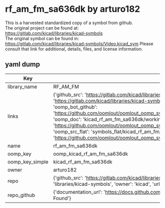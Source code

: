# rf_am_fm_sa636dk by arturo182  
This is a harvested standardized copy of a symbol from github.  
The original project can be found at:  
https://gitlab.com/kicad/libraries/kicad-symbols  
The original symbol can be found in:
https://gitlab.com/kicad/libraries/kicad-symbols/Video.kicad_sym
Please consult that link for additional, details, files, and license information.  
## yaml dump  
| Key | Value |  
| --- | --- |  
| library_name | RF_AM_FM |  
| links | {'github_src': 'https://gitlab.com/kicad/libraries/kicad-symbols/Video.kicad_sym', 'github_src_repo': 'https://gitlab.com/kicad/libraries/kicad-symbols', 'oomp_bot': 'kicad_rf_am_fm_sa636dk/working', 'oomp_bot_github': 'https://github.com/oomlout/oomlout_oomp_symbol_bot/tree/main/kicad_rf_am_fm_sa636dk/working', 'oomp_doc': 'kicad_rf_am_fm_sa636dk/working', 'oomp_doc_github': 'https://github.com/oomlout/oomlout_oomp_symbol_doc/tree/main/kicad_rf_am_fm_sa636dk/working', 'oomp_src_flat': 'symbols_flat/kicad_rf_am_fm_sa636dk/working', 'oomp_src_flat_github': 'https://github.com/oomlout/oomlout_oomp_symbol_src/tree/main/kicad_rf_am_fm_sa636dk/working'} |  
| name | rf_am_fm_sa636dk |  
| oomp_key | oomp_kicad_rf_am_fm_sa636dk |  
| oomp_key_simple | kicad_rf_am_fm_sa636dk |  
| owner | arturo182 |  
| repo | {'github_src': 'https://gitlab.com/kicad/libraries/kicad-symbols/Video.kicad_sym', 'name': 'libraries/kicad-symbols', 'owner': 'kicad', 'url': 'https://gitlab.com/kicad/libraries/kicad-symbols'} |  
| repo_github | {'documentation_url': 'https://docs.github.com/rest/repos/repos#get-a-repository', 'message': 'Not Found'} |  

